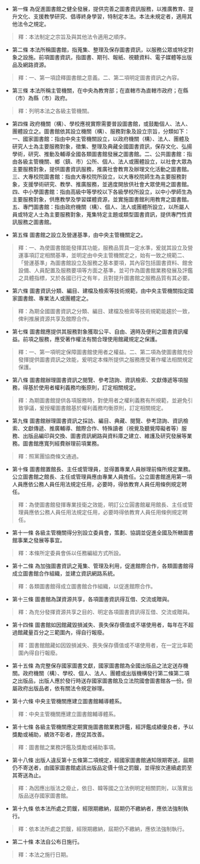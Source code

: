 * 第一條 為促進圖書館之健全發展，提供完善之圖書資訊服務，以推廣教育、提升文化、支援教學研究、倡導終身學習，特制定本法。本法未規定者，適用其他法令之規定。

> 釋：本法制定之宗旨及與其他法令適用之順序。

* 第二條 本法所稱圖書館，指蒐集、整理及保存圖書資訊，以服務公眾或特定對象之設施。前項圖書資訊，指圖書、期刊、報紙、視聽資料、電子媒體等出版品及網路資源。

> 釋：一、第一項詮釋圖書館之意義。二、第二項明定圖書資訊之內容。

* 第三條 本法所稱主管機關，在中央為教育部；在直轄市為直轄市政府；在縣（市）為縣（市）政府。

> 釋：列明本法之各級主管機關。

* 第四條 政府機關（構）、學校應視實際需要普設圖書館，或鼓勵個人、法人、團體設立之。圖書館依其設立機關（構）、服務對象及設立宗旨，分類如下：一、國家圖書館：指由中央主管機關設立，以政府機關（構）、法人、團體及研究人士為主要服務對象，徵集、整理及典藏全國圖書資訊，保存文化、弘揚學術，研究、推動及輔導全國各類圖書館發展之圖書館。二、公共圖書館：指由各級主管機關、鄉（鎮、市）公所、個人、法人或團體設立，以社會大眾為主要服務對象，提供圖書資訊服務，推廣社會教育及辦理文化活動之圖書館。三、大專校院圖書館：指由大專校院所設立，以大專校院師生為主要服務對象，支援學術研究、教學、推廣服務，並適度開放供社會大眾使用之圖書館。四、中小學圖書館：指由高級中等學校以下各級學校所設立，以中小學師生為主要服務對象，供應教學及學習媒體資源，並實施圖書館利用教育之圖書館。五、專門圖書館：指由政府機關（構）、個人、法人或團體所設立，以所屬人員或特定人士為主要服務對象，蒐集特定主題或類型圖書資訊，提供專門性資訊服務之圖書館。

* 第五條 圖書館之設立及營運基準，由中央主管機關定之。

> 釋：一、為使圖書館能發揮其功能，服務品質具一定水準，爰就其設立及營運事項訂定相關基準，並明定由中央主管機關定之，始有一致之規範二、「營運基準」為圖書館設立及服務之基本要項，其內容包括圖書資料、館舍設備、人員配置及服務要項等方面之基準，並可作為圖書館業務發展及評鑑之具體指標，又於各國已行之有年，且對提升圖書館之服務品質有其必要。

* 第六條 圖書資訊分類、編目、建檔及檢索等技術規範，由中央主管機關指定國家圖書館、專業法人或團體定之。

> 釋：為期全國圖書資訊之分類、編目、建檔及檢索等技術規範能趨於一致，俾利推展資源共享及館際合作。

* 第七條 圖書館應提供其服務對象獲取公平、自由、適時及便利之圖書資訊權益。前項之服務，應受著作權法有關合理使用館藏規定之保護。

> 釋：一、第一項明定保障圖書館使用者之權益。二、第二項為使圖書館充份發揮提供圖書資訊之效能，爰明定本條所提供之服務應受著作權法相關規定保護。

* 第八條 圖書館辦理圖書資訊之閱覽、參考諮詢、資訊檢索、文獻傳遞等項服務，得基於使用者權利義務均衡原則，訂定相關規定。

> 釋：為期圖書館提供各項服務時，對使用者之權利義務有所規範，並避免引致爭議，爰授權圖書館基於權利義務均衡原則，訂定相關規定。

* 第九條 圖書館辦理圖書資訊之採訪、編目、典藏、閱覽、參考諮詢、資訊檢索、文獻傳遞、推廣輔導、館際合作、特殊讀者（視覺及聽覺障礙者等）服務、出版品編印與交換、圖書資訊網路與資料庫之建立、維護及研究發展等業務。圖書館應寬列經費辦理前項業務。

> 釋：照黨團協商條文通過。

* 第十條 圖書館置館長、主任或管理員，並得置專業人員辦理前條所規定業務。公立圖書館之館長、主任或管理員應由專業人員擔任。公立圖書館進用第一項人員應依公務人員任用法規定任用，必要時，得依教育人員任用條例規定聘任。

> 釋：為使圖書館發揮專業技衛之效能，明訂公立圓書館雇用館長、主任或管理員應依公務人員任用法規定任用，必要時得依教育人員任用條例規定聘任。

* 第十一條 各級主管機關得分別設立委員會，策劃、協調並促進全國及所轄圖書館事業之發展等事宜。

> 釋：本條所定委員會係以任務編組方式所設。

* 第十二條 為加強圖書資訊之蒐集、管理及利用，促進館際合作，各類圖書館得成立圖書館合作組織，並建立資訊網路系統。

> 釋：各類圖書館得成立圖書館合作組織，以促進館際合作。

* 第十三條 圖書館為謀資源共享，各項圖書資訊得互借、交流或贈與。

> 釋：為充分發揮資源共享之目的、明定各項圖書資訊得互借、交流或贈與。

* 第十四條 圖書館如因館藏毀損滅失、喪失保存價值或不堪使用者，每年在不超過館藏量百分之三範圍內，得自行報廢。

> 釋：圖書館館藏如因毀損滅失、喪失保存價值或不堪使用者，在一定比率範圍內得自行報廢。

* 第十五條 為完整保存國家圖書文獻，國家圖書館為全國出版品之法定送存機關。政府機關（構）、學校、個人、法人、團體或出版機構發行第二條第二項之出版品，出版人應於發行時送存國家圖書館及立法院國會圖書館各一份。但屬政府出版品者，依有關法令規定辦理。

* 第十六條 中央主管機關應建立圖書館輔導體系。

> 釋：中央主管機關應建立圖書館輔導體系。

* 第十七條 各級主管機關應定期實施圖書館業務評鑑，經評鑑成績優良者，予以獎勵或補助，績效不彰者，應促其改善。

> 釋：圖書館之業務評鑑及獎勵或補助事項。

* 第十八條 出版人違反第十五條第二項規定，經國家圖書館通知限期寄送，屆期仍不寄送者，由國家圖書館處該出版品定價十倍之罰鍰，並得按次連續處罰至其寄送為止。

> 釋：為因應出版法之廢止，依日、韓等國之立法例明定相關罰則，以落實出版品送存國家圖書館。

* 第十九條 依本法所處之罰鍰，經限期繳納，屆期仍不繳納者，應依法強制執行。

> 釋：依本法所處之罰鍰，經限期繳納，屆期仍不繳納，應依法強制執行。

* 第二十條 本法自公布日施行。

> 釋：本法之施行日期。

